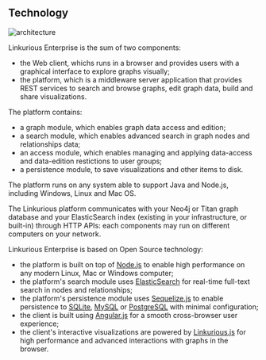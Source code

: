 ## Technology

![architecture](http://linkurio.us/images/lke-technical-diagram.svg)

Linkurious Enterprise is the sum of two components:

* the Web client, whichs runs in a browser and provides users with a graphical interface to explore graphs visually;
* the platform, which is a middleware server application that provides REST services to search and browse graphs, edit graph data, build and share visualizations.

The platform contains:
* a graph module, which enables graph data access and edition;
* a search module, which enables advanced search in graph nodes and relationships data;
* an access module, which enables managing and applying data-access and data-edition restictions to user groups;
* a persistence module, to save visualizations and other items to disk.

The platform runs on any system able to support Java and Node.js, including Windows, Linux and Mac OS.

The Linkurious platform communicates with your Neo4j or Titan graph database and your ElasticSearch index (existing in your infrastructure, or built-in) through HTTP APIs: each components may run on different computers on your network.

Linkurious Enterprise is based on Open Source technology:

* the platform is built on top of [Node.js](http://nodejs.org/) to enable high performance on any modern Linux, Mac or Windows computer;
* the platform's search module uses [ElasticSearch](http://www.elasticsearch.org/) for real-time full-text search in nodes and relationships;
* the platform's persistence module uses [Sequelize.js](http://docs.sequelizejs.com/en/latest/) to enable persistence to [SQLite](https://sqlite.org/), [MySQL](https://www.mysql.com/) or [PostgreSQL](http://www.postgresql.org/) with minimal configuration;
* the client is built using [Angular.js](https://angularjs.org/) for a smooth cross-browser user experience;
* the client's interactive visualizations are powered by [Linkurious.js](https://github.com/Linkurious/linkurious.js) for high performance and advanced interactions with graphs in the browser.

